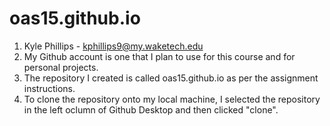 # oas15.github.io

1. Kyle Phillips - kphillips9@my.waketech.edu
2. My Github account is one that I plan to use for this course and for personal projects.
3. The repository I created is called oas15.github.io as per the assignment instructions.
4. To clone the repository onto my local machine, I selected the repository in the left oclumn of Github Desktop and then clicked "clone".